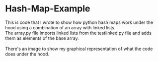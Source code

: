 # Hash-Map-Example
This is code that I wrote to show how python hash maps work under the hood using a combination of an array with linked lists.
<br>
The array.py file imports linked lists from the testlinked.py file and adds them as elements of the base array.
<br>
<br>
There's an image to show my graphical representation of what the code does under the hood.

